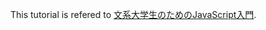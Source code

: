 This tutorial is refered to [文系大学生のためのJavaScript入門](https://zenn.dev/ojk/books/intro-to-javascript/viewer/js-todolist).